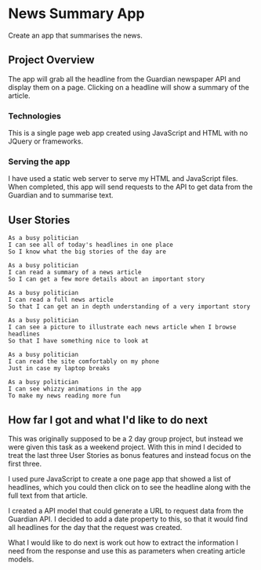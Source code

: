 # News Summary App

Create an app that summarises the news.

## Project Overview

The app will grab all the headline from the Guardian newspaper API and display them on a page. Clicking on a headline will show a summary of the article.

### Technologies

This is a single page web app created using JavaScript and HTML with no JQuery or frameworks.

### Serving the app

I have used a static web server to serve my HTML and JavaScript files. When completed, this app will send requests to the API to get data from the Guardian and to summarise text.

## User Stories

```
As a busy politician
I can see all of today's headlines in one place
So I know what the big stories of the day are
```

```
As a busy politician
I can read a summary of a news article
So I can get a few more details about an important story
```

```
As a busy politician
I can read a full news article
So that I can get an in depth understanding of a very important story
```

```
As a busy politician
I can see a picture to illustrate each news article when I browse headlines
So that I have something nice to look at
```

```
As a busy politician
I can read the site comfortably on my phone
Just in case my laptop breaks
```

```
As a busy politician
I can see whizzy animations in the app
To make my news reading more fun
```

## How far I got and what I'd like to do next

This was originally supposed to be a 2 day group project, but instead we were given this task as a weekend project. With this in mind I decided to treat the last three User Stories as bonus features and instead focus on the first three.

I used pure JavaScript to create a one page app that showed a list of headlines, which you could then click on to see the headline along with the full text from that article.

I created a API model that could generate a URL to request data from the Guardian API. I decided to add a date property to this, so that it would find all headlines for the day that the request was created.

What I would like to do next is work out how to extract the information I need from the response and use this as parameters when creating article models.
